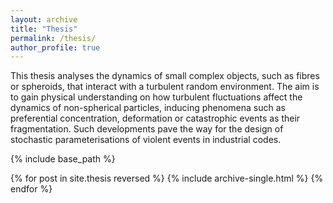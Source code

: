 ```yaml
---
layout: archive
title: "Thesis"
permalink: /thesis/
author_profile: true
---
```


This thesis analyses the dynamics of small complex objects, such as fibres or spheroids, that interact with a turbulent random environment. The aim is to gain physical understanding on how turbulent fluctuations affect the dynamics of non-spherical particles, inducing phenomena such as preferential concentration, deformation or catastrophic events as their fragmentation. Such developments pave the way for the design of stochastic parameterisations of violent events in industrial codes.

{% include base_path %}

{% for post in site.thesis reversed %}
  {% include archive-single.html %}
{% endfor %}
